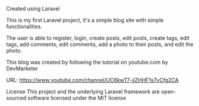 Created using Laravel

This is my first Laravel project, it's a simple blog site with simple functionalities. 

The user is able to register, login, create posts, edit posts, create tags, edit tags, add comments, 
edit comments, add a photo to their posts, and edit the photo.

This blog was created by following the tutorial on youtube.com by DevMarketer

URL: https://www.youtube.com/channel/UC6kwT7-jjZHHF1s7vCfg2CA

License
This project and the underlying Laravel framework are open-sourced software licensed under the MIT license
